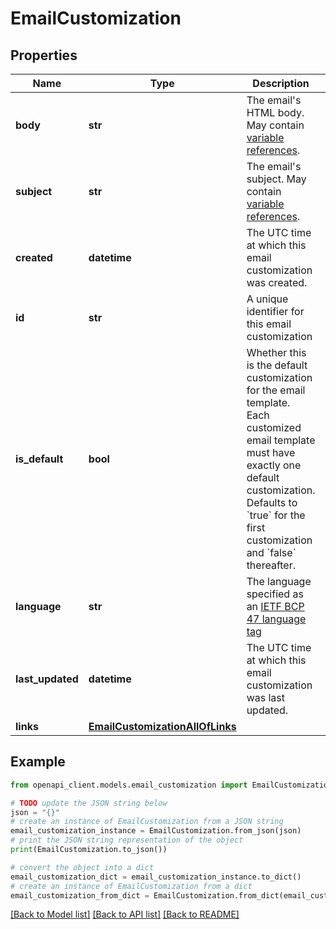 # EmailCustomization


## Properties

Name | Type | Description | Notes
------------ | ------------- | ------------- | -------------
**body** | **str** | The email&#39;s HTML body. May contain [variable references](https://velocity.apache.org/engine/1.7/user-guide.html#references). | 
**subject** | **str** | The email&#39;s subject. May contain [variable references](https://velocity.apache.org/engine/1.7/user-guide.html#references). | 
**created** | **datetime** | The UTC time at which this email customization was created. | [optional] [readonly] 
**id** | **str** | A unique identifier for this email customization | [optional] [readonly] 
**is_default** | **bool** | Whether this is the default customization for the email template. Each customized email template must have exactly one default customization. Defaults to &#x60;true&#x60; for the first customization and &#x60;false&#x60; thereafter. | [optional] 
**language** | **str** | The language specified as an [IETF BCP 47 language tag](https://datatracker.ietf.org/doc/html/rfc5646) | 
**last_updated** | **datetime** | The UTC time at which this email customization was last updated. | [optional] [readonly] 
**links** | [**EmailCustomizationAllOfLinks**](EmailCustomizationAllOfLinks.md) |  | [optional] 

## Example

```python
from openapi_client.models.email_customization import EmailCustomization

# TODO update the JSON string below
json = "{}"
# create an instance of EmailCustomization from a JSON string
email_customization_instance = EmailCustomization.from_json(json)
# print the JSON string representation of the object
print(EmailCustomization.to_json())

# convert the object into a dict
email_customization_dict = email_customization_instance.to_dict()
# create an instance of EmailCustomization from a dict
email_customization_from_dict = EmailCustomization.from_dict(email_customization_dict)
```
[[Back to Model list]](../README.md#documentation-for-models) [[Back to API list]](../README.md#documentation-for-api-endpoints) [[Back to README]](../README.md)


